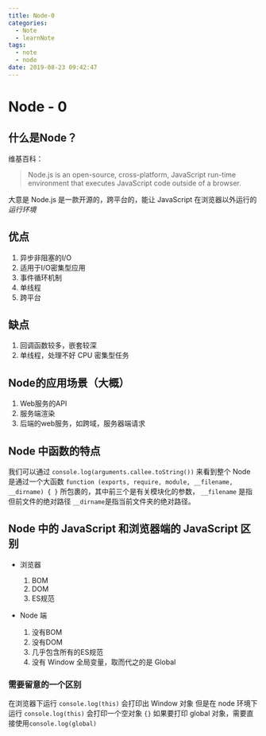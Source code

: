 ```yaml
---
title: Node-0
categories:
  - Note
  - learnNote
tags:
  - note
  - node
date: 2019-08-23 09:42:47
---
```


# Node - 0

## 什么是Node？

维基百科：
> Node.js is an open-source, cross-platform, JavaScript run-time environment that executes JavaScript code outside of a browser.

大意是 Node.js 是一款开源的，跨平台的，能让 JavaScript 在浏览器以外运行的*运行环境*

## 优点

1. 异步非阻塞的I/O
2. 适用于I/O密集型应用
3. 事件循环机制
4. 单线程
5. 跨平台


## 缺点

1. 回调函数较多，嵌套较深
2. 单线程，处理不好 CPU 密集型任务

## Node的应用场景（大概）

1. Web服务的API
2. 服务端渲染
3. 后端的web服务，如跨域，服务器端请求

## Node 中函数的特点

我们可以通过 `console.log(arguments.callee.toString())` 来看到整个 Node 是通过一个大函数
`function (exports, require, module, __filename, __dirname) { }` 
所包裹的，其中前三个是有关模块化的参数， `__filename` 是指但前文件的绝对路径 `__dirname`是指当前文件夹的绝对路径。


## Node 中的 JavaScript 和浏览器端的 JavaScript 区别

- 浏览器
  1. BOM
  2. DOM
  3. ES规范

- Node 端
  1. 没有BOM
  2. 没有DOM
  3. 几乎包含所有的ES规范
  4. 没有 Window 全局变量，取而代之的是 Global

### 需要留意的一个区别
在浏览器下运行 `console.log(this)` 会打印出 Window 对象
但是在 node 环境下 运行 `console.log(this)` 会打印一个空对象 `{}` 如果要打印 global 对象，需要直接使用`console.log(global)`
